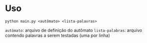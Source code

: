 # Uso

```
python main.py <autômato> <lista-palavras>
```

`autômato`: arquivo de definição do autômato
`lista-palabras`: arquivo contendo palavras a serem testadas (uma por linha)
